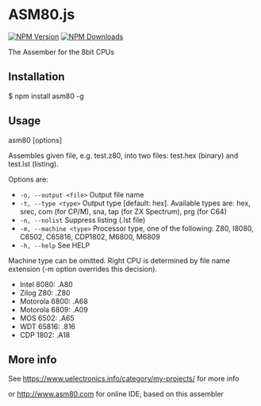 # ASM80.js

[![NPM Version](http://img.shields.io/npm/v/asm80.svg?style=flat)](https://www.npmjs.org/package/asm80)
[![NPM Downloads](https://img.shields.io/npm/dm/asm80.svg?style=flat)](https://www.npmjs.org/package/asm80)

  The Assember for the 8bit CPUs

## Installation

  $ npm install asm80 -g

## Usage

  asm80 [options] <file>

  Assembles given file, e.g. test.z80, into two files: test.hex (binary) and test.lst (listing).

  Options are:

  - `-o, --output <file>` Output file name
  - `-t, --type <type>` Output type [default: hex]. Available types are: hex, srec, com (for CP/M), sna, tap (for ZX Spectrum), prg (for C64)
  - `-n, --nolist` Suppress listing (.lst file)
  - `-m, --machine <type>` Processor type, one of the following: Z80, I8080, C6502, C65816, CDP1802, M6800, M6809
  - `-h, --help` See HELP

  Machine type can be omitted. Right CPU is determined by file name extension (-m option overrides this decision).

  - Intel 8080: .A80
  - Zilog Z80: .Z80
  - Motorola 6800: .A68
  - Motorola 6809: .A09
  - MOS 6502: .A65
  - WDT 65816: .816
  - CDP 1802: .A18

## More info

  See https://www.uelectronics.info/category/my-projects/ for more info

  or http://www.asm80.com for online IDE, based on this assembler
